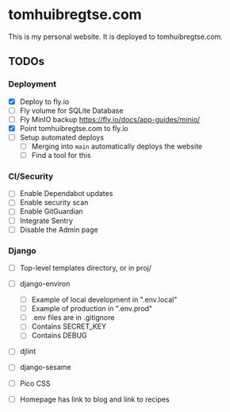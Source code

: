 # tomhuibregtse.com
This is my personal website. It is deployed to tomhuibregtse.com.

## TODOs

### Deployment
- [X] Deploy to fly.io
- [ ] Fly volume for SQLite Database
- [ ] Fly MinIO backup https://fly.io/docs/app-guides/minio/
- [X] Point tomhuibregtse.com to fly.io
- [ ] Setup automated deploys
  - [ ] Merging into `main` automatically deploys the website
  - [ ] Find a tool for this

### CI/Security
- [ ] Enable Dependabot updates
- [ ] Enable security scan
- [ ] Enable GitGuardian
- [ ] Integrate Sentry
- [ ] Disable the Admin page

### Django
- [ ] Top-level templates directory, or in proj/
- [ ] django-environ
  - [ ] Example of local development in ".env.local"
  - [ ] Example of production in ".env.prod"
  - [ ] .env files are in .gitignore
  - [ ] Contains SECRET_KEY
  - [ ] Contains DEBUG
- [ ] djlint
- [ ] django-sesame
- [ ] Pico CSS
- [ ] Homepage has link to blog and link to recipes

